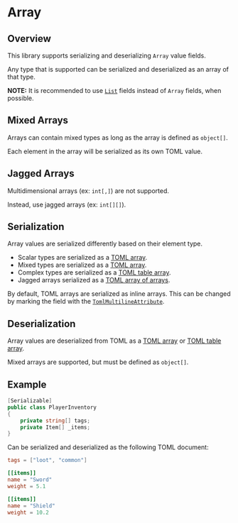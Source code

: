 # Array

## Overview

This library supports serializing and deserializing `Array` value fields.

Any type that is supported can be serialized and deserialized as an array of that type.

**NOTE:** It is recommended to use [`List`](list.md) fields instead of `Array` fields, when possible.

## Mixed Arrays

Arrays can contain mixed types as long as the array is defined as `object[]`.

Each element in the array will be serialized as its own TOML value.

## Jagged Arrays

Multidimensional arrays (ex: `int[,]`) are not supported.

Instead, use jagged arrays (ex: `int[][]`).

## Serialization

Array values are serialized differently based on their element type.

- Scalar types are serialized as a [TOML array](https://toml.io/en/v1.0.0#array).
- Mixed types are serialized as a [TOML array](https://toml.io/en/v1.0.0#array).
- Complex types are serialized as a [TOML table array](https://toml.io/en/v1.0.0#array-of-tables).
- Jagged arrays serialized as a [TOML array of arrays](https://toml.io/en/v1.0.0#array-of-arrays).

By default, TOML arrays are serialized as inline arrays. This can be changed by marking the field with the [`TomlMultilineAttribute`](../attributes/toml-multiline-attribute.md).

## Deserialization

Array values are deserialized from TOML as a [TOML array](https://toml.io/en/v1.0.0#array) or [TOML table array](https://toml.io/en/v1.0.0#array-of-tables).

Mixed arrays are supported, but must be defined as `object[]`.

## Example

```csharp
[Serializable]
public class PlayerInventory
{
    private string[] tags;
    private Item[] _items;
}
```

Can be serialized and deserialized as the following TOML document:

```toml
tags = ["loot", "common"]

[[items]]
name = "Sword"
weight = 5.1

[[items]]
name = "Shield"
weight = 10.2
```
